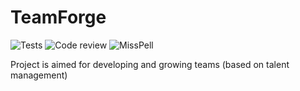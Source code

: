 # TeamForge

![Tests](https://github.com/BasicEssential/TeamForge/workflows/Tests/badge.svg)
![Code review](https://github.com/BasicEssential/TeamForge/workflows/Code%20review/badge.svg)
![MissPell](https://github.com/BasicEssential/TeamForge/workflows/MissPell/badge.svg)

Project is aimed for developing and growing teams (based on talent management)
